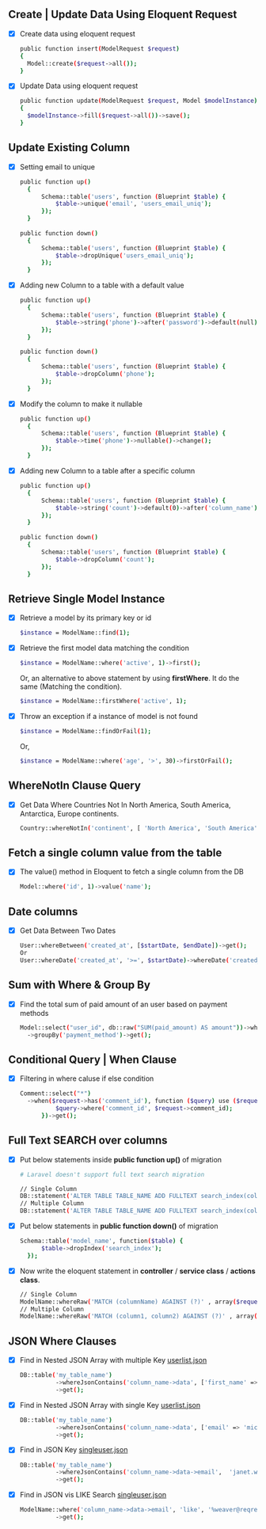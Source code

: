 ## Create | Update Data Using Eloquent Request

- [x] Create data using eloquent request
  ```sh
  public function insert(ModelRequest $request)
  {
    Model::create($request->all());
  }
  ```
  
- [x] Update Data using eloquent request
  ```sh
  public function update(ModelRequest $request, Model $modelInstance)
  {
    $modelInstance->fill($request->all())->save();
  }
  ```

## Update Existing Column

- [x] Setting email to unique
  ```sh
  public function up()
    {
        Schema::table('users', function (Blueprint $table) {
            $table->unique('email', 'users_email_uniq');
        });
    }
    
  public function down()
    {
        Schema::table('users', function (Blueprint $table) {
            $table->dropUnique('users_email_uniq');
        });
    }
  ```
  
- [x] Adding new Column to a table with a default value
  ```sh
  public function up()
    {
        Schema::table('users', function (Blueprint $table) {
            $table->string('phone')->after('password')->default(null);
        });
    }
    
  public function down()
    {
        Schema::table('users', function (Blueprint $table) {
            $table->dropColumn('phone');
        });
    }
  ```
  
- [x] Modify the column to make it nullable
  ```sh
  public function up()
    {
        Schema::table('users', function (Blueprint $table) {
            $table->time('phone')->nullable()->change();
        });
    }
  ```
  
- [x] Adding new Column to a table after a specific column
  ```sh
  public function up()
    {
        Schema::table('users', function (Blueprint $table) {
            $table->string('count')->default(0)->after('column_name');
        });
    }
    
  public function down()
    {
        Schema::table('users', function (Blueprint $table) {
            $table->dropColumn('count');
        });
    }
  ```  
  
## Retrieve Single Model Instance

- [x] Retrieve a model by its primary key or id
  ```sh
  $instance = ModelName::find(1);
  ```
  
- [x] Retrieve the first model data matching the condition
  ```sh
  $instance = ModelName::where('active', 1)->first();
  ``` 
  Or, an alternative to above statement by using <b>firstWhere</b>. It do the same (Matching the condition).
  ```sh
  $instance = ModelName::firstWhere('active', 1);
  ```  
  
- [x] Throw an exception if a instance of model is not found
  ```sh
  $instance = ModelName::findOrFail(1);
  ```  
  Or,
  ```sh
  $instance = ModelName::where('age', '>', 30)->firstOrFail();
  ``` 
  
## WhereNotIn Clause Query
- [x] Get Data Where Countries Not In North America, South America, Antarctica, Europe continents.
  ```sh
  Country::whereNotIn('continent', [ 'North America', 'South America', 'Antarctica', 'Europe' ])->get();
  ```

## Fetch a single column value from the table
- [x] The value() method in Eloquent to fetch a single column from the DB
  ```sh
  Model::where('id', 1)->value('name');
  ```
    
## Date columns
- [x] Get Data Between Two Dates
  ```sh
  User::whereBetween('created_at', [$startDate, $endDate])->get();
  Or
  User::whereDate('created_at', '>=', $startDate)->whereDate('created_at', '<=', $endDate)->get();
  ```

## Sum with Where & Group By
- [x] Find the total sum of paid amount of an user based on payment methods
  ```sh
  Model::select("user_id", db::raw("SUM(paid_amount) AS amount"))->where('user_id', $user_id)
  	->groupBy('payment_method')->get();
  ```  
 
## Conditional Query | When Clause
- [x] Filtering in where caluse if else condition
  ```sh
  Comment::select("*")
  	->when($request->has('comment_id'), function ($query) use ($request) {
       		$query->where('comment_id', $request->comment_id);
        })->get();
  ```

## Full Text SEARCH over columns

- [x] Put below statements inside **public function up()** of migration
  ```sh
  # Laravel doesn't support full text search migration
  
  // Single Column
  DB::statement('ALTER TABLE TABLE_NAME ADD FULLTEXT search_index(columnName)'); 
  // Multiple Column
  DB::statement('ALTER TABLE TABLE_NAME ADD FULLTEXT search_index(column1, column2)'); 
  ```
- [x] Put below statements in **public function down()** of migration
  ```sh
  Schema::table('model_name', function($table) {
	    $table->dropIndex('search_index');
	});
  ```
- [x] Now write the eloquent statement in **controller** / **service class** / **actions class**.
  ```sh
  // Single Column
  ModelName::whereRaw('MATCH (columnName) AGAINST (?)' , array($request->search_text))->get();
  // Multiple Column
  ModelName::whereRaw('MATCH (column1, column2) AGAINST (?)' , array($request->search_text))->get();
  ```  
  
  
## JSON Where Clauses  
  
- [x] Find in Nested JSON Array with multiple Key <a href="https://github.com/RabibHossain/laravel-eloquent-query/blob/main/userlist.json">userlist.json</a>
  ```sh
  DB::table('my_table_name')
            ->whereJsonContains('column_name->data', ['first_name' => 'Michael', 'last_name' => Lawson])
            ->get();
  ```
  
- [x] Find in Nested JSON Array with single Key <a href="https://github.com/RabibHossain/laravel-eloquent-query/blob/main/userlist.json">userlist.json</a>
  ```sh
  DB::table('my_table_name')
            ->whereJsonContains('column_name->data', ['email' => 'michael.lawson@reqres.in'])
            ->get();
  ```
  
- [x] Find in JSON Key <a href="https://github.com/RabibHossain/laravel-eloquent-query/blob/main/singleuser.json">singleuser.json</a>
  ```sh
  DB::table('my_table_name')
            ->whereJsonContains('column_name->data->email',  'janet.weaver@reqres.in')
            ->get();
  ```
  
- [x] Find in JSON vis LIKE Search <a href="https://github.com/RabibHossain/laravel-eloquent-query/blob/main/singleuser.json">singleuser.json</a>
  ```sh
  ModelName::where('column_name->data->email', 'like', '%weaver@reqres%')
            ->get();
  ```
  
